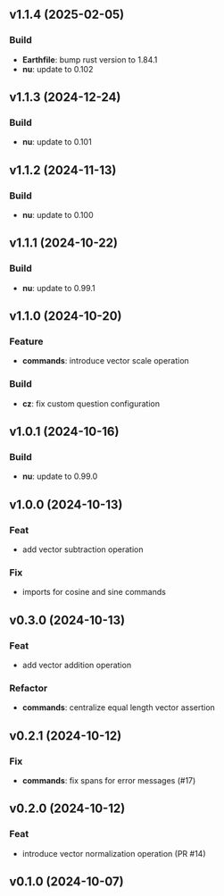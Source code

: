 ## v1.1.4 (2025-02-05)

### Build

- **Earthfile**: bump rust version to 1.84.1
- **nu**: update to 0.102

## v1.1.3 (2024-12-24)

### Build

- **nu**: update to 0.101

## v1.1.2 (2024-11-13)

### Build

- **nu**: update to 0.100

## v1.1.1 (2024-10-22)

### Build

- **nu**: update to 0.99.1

## v1.1.0 (2024-10-20)

### Feature

- **commands**: introduce vector scale operation

### Build

- **cz**: fix custom question configuration

## v1.0.1 (2024-10-16)

### Build

- **nu**: update to 0.99.0

## v1.0.0 (2024-10-13)

### Feat

- add vector subtraction operation

### Fix

- imports for cosine and sine commands

## v0.3.0 (2024-10-13)

### Feat

- add vector addition operation

### Refactor

- **commands**: centralize equal length vector assertion

## v0.2.1 (2024-10-12)

### Fix

- **commands**: fix spans for error messages (#17)

## v0.2.0 (2024-10-12)

### Feat

- introduce vector normalization operation (PR #14)

## v0.1.0 (2024-10-07)
